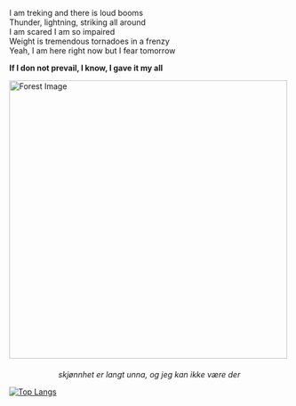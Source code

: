 I am treking and there is loud booms<br>
Thunder, lightning, striking all around<br>
I am scared I am so impaired<br>
Weight is tremendous tornadoes in a frenzy<br>
Yeah, I am here right now but I fear tomorrow

<strong>If I don not prevail, I know, I gave it my all</strong>
<div>
<img src="https://i.ibb.co/DQ0yVyS/forest.jpg" width="500px" alt="Forest Image">
</div>
<div style="text-align: center; margin-top: 20px;">
<i>skjønnhet er langt unna, og jeg kan ikke være der</i>
</div>


[![Top Langs](https://github-readme-stats.vercel.app/api/top-langs/?username=hellraiserxan&layout=compact&theme=vision-friendly-dark)](https://github.com/anuraghazra/github-readme-stats)


<!---
hellraiserxan/hellraiserxan is a ✨ special ✨ repository because its `README.md` (this file) appears on your GitHub profile.
You can click the Preview link to take a look at your changes.
--->
